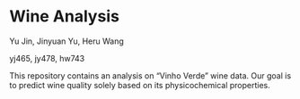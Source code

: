 # Wine Analysis

Yu Jin, Jinyuan Yu,  Heru Wang

yj465, jy478, hw743

This repository contains an analysis on “Vinho Verde” wine data. Our goal is to predict wine quality solely based on its physicochemical properties.
